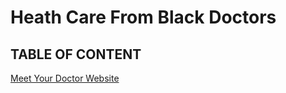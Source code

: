 # Heath Care From Black Doctors 

## TABLE OF CONTENT 

[Meet Your Doctor Website](https://meetyourdoctor.godaddysites.com/)
